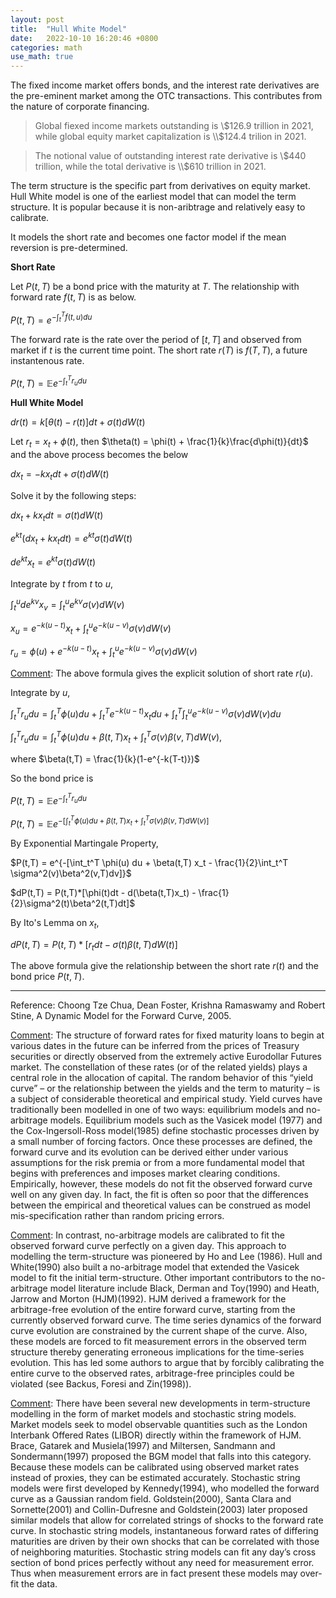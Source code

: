 ```yaml
---
layout: post
title:  "Hull White Model"
date:   2022-10-10 16:20:46 +0800
categories: math
use_math: true
---
```

The fixed income market offers bonds, and the interest rate derivatives are the pre-eminent market among the OTC transactions. This contributes from the nature of corporate financing.

> Global fiexed income markets outstanding is \\$126.9 trillion in 2021, while global equity market capitalization is \\$124.4 trilion in 2021.

> The notional value of outstanding interest rate derivative is \\$440 trillion, while the total derivative is \\$610 trillion in 2021.

The term structure is the specific part from derivatives on equity market. Hull White model is one of the earliest model that can model the term structure. It is popular because it is non-aribtrage and relatively easy to calibrate.

It models the short rate and becomes one factor model if the mean reversion is pre-determined.

**Short Rate**

Let $P(t,T)$ be a bond price with the maturity at $T$. The relationship with forward rate $f(t,T)$ is as below.

$P(t,T) = e^{-\int_t^T{f(t,u)du}}$

The forward rate is the rate over the period of $[t,T]$ and observed from market if $t$ is the current time point. The short rate $r(T)$ is $f(T,T)$, a future instantenous rate.

$P(t,T) = \mathbb{E}e^{-\int_t^T{r_u du}}$

**Hull White Model**

$dr(t) = k[\theta(t) - r(t)]dt +\sigma(t)dW(t)$

Let $r_t = x_t +\phi(t)$, then $\theta(t) = \phi(t) + \frac{1}{k}\frac{d\phi(t)}{dt}$ and the above process becomes the below

$dx_t = -kx_tdt + \sigma(t)dW(t)$

Solve it by the following steps:

$dx_t + kx_tdt = \sigma(t)dW(t)$

$e^{kt}(dx_t + kx_tdt) = e^{kt}\sigma(t)dW(t)$

$de^{kt}x_t =e^{kt}\sigma(t)dW(t)$

Integrate by $t$ from $t$ to $u$,

$\int_t^u de^{kv}x_{v} =\int_t^u e^{kv}\sigma(v)dW(v)$

$x_u = e^{-k(u-t)}x_t + \int_t^u e^{-k(u-v)}\sigma(v)dW(v)$

$r_{u} = \phi(u) + e^{-k(u-t)}x_t + \int_t^u e^{-k(u-v)}\sigma(v)dW(v)$

[Comment]: The above formula gives the explicit solution of short rate $r(u)$.

Integrate by $u$,

$\int_t^T r_{u} du = \int_t^T \phi(u) du + \int_t^T e^{-k(u-t)}x_t du+ \int_t^T \int_t^u e^{-k(u-v)}\sigma(v)dW(v)du$

$\int_t^T r_{u} du = \int_t^T \phi(u) du + \beta(t,T) x_t + \int_t^T \sigma(v)\beta(v,T)dW(v)$, 

where $\beta(t,T) = \frac{1}{k}(1-e^{-k(T-t)})$

So the bond price is

$P(t,T) = \mathbb{E} e^{-\int_t^T r_{u} du}$

$P(t,T) = \mathbb{E} e^{-[\int_t^T \phi(u) du + \beta(t,T) x_t + \int_t^T \sigma(v)\beta(v,T)dW(v)]}$

By Exponential Martingale Property,

$P(t,T) = e^{-[\int_t^T \phi(u) du + \beta(t,T) x_t - \frac{1}{2}\int_t^T \sigma^2(v)\beta^2(v,T)dv]}$

$dP(t,T) = P(t,T)*[\phi(t)dt - d(\beta(t,T)x_t) - \frac{1}{2}\sigma^2(t)\beta^2(t,T)dt]$

By Ito's Lemma on $x_t$,

$dP(t,T) = P(t,T) * [r_tdt - \sigma(t)\beta(t,T)dW(t)]$

The above formula give the relationship between the short rate $r(t)$ and the bond price $P(t,T)$.


-------

Reference: Choong Tze Chua, Dean Foster, Krishna Ramaswamy and Robert Stine, A Dynamic Model for the Forward Curve, 2005.

[Comment]: The structure of forward rates for fixed maturity loans to begin at various dates in the future can be inferred from the prices of Treasury securities or directly observed from the extremely active Eurodollar Futures market. The constellation of these rates (or of the related yields) plays a central role in the allocation of capital. The random behavior of this “yield curve” – or the relationship between the yields and the term to maturity – is a subject of considerable theoretical and empirical study. Yield curves have traditionally been modelled in one of two ways: equilibrium models and no-arbitrage models. Equilibrium models such as the Vasicek model (1977) and the Cox-Ingersoll-Ross model(1985) define stochastic processes driven by a small number of forcing factors. Once these processes are defined, the forward curve and its evolution can be derived either under various assumptions for the risk premia or from a more fundamental model that begins with preferences and imposes market clearing conditions. Empirically, however, these models do not fit the observed forward curve well on any given day. In fact, the fit is often so poor that the differences between the empirical and theoretical values can be construed as model mis-specification rather than random pricing errors.

[Comment]: In contrast, no-arbitrage models are calibrated to fit the observed forward curve perfectly on a given day. This approach to modelling the term-structure was pioneered by Ho and Lee (1986). Hull and White(1990) also built a no-arbitrage model that extended the Vasicek model to fit the initial term-structure. Other important contributors to the no-arbitrage model literature include Black, Derman and Toy(1990) and Heath, Jarrow and Morton (HJM)(1992). HJM derived a framework for the arbitrage-free evolution of the entire forward curve, starting from the currently observed forward curve. The time series dynamics of the forward curve evolution are constrained by the current shape of the curve. Also, these models are forced to fit measurement errors in the observed term structure thereby generating erroneous implications for the time-series evolution. This has led some authors to argue that by forcibly calibrating the entire curve to the observed rates, arbitrage-free principles could be violated (see Backus, Foresi and Zin(1998)).

[Comment]: There have been several new developments in term-structure modelling in the form of market models and stochastic string models. Market models seek to model observable quantities such as the London Interbank Offered Rates (LIBOR) directly within the framework of HJM. Brace, Gatarek and Musiela(1997) and Miltersen, Sandmann and Sondermann(1997) proposed the BGM model that falls into this category. Because these models can be calibrated using observed market rates instead of proxies, they can be estimated accurately. Stochastic string models were first developed by Kennedy(1994), who modelled the forward curve as a Gaussian random field. Goldstein(2000), Santa Clara and Sornette(2001) and Collin-Dufresne and Goldstein(2003) later proposed similar models that allow for correlated strings of shocks to the forward rate curve. In stochastic string models, instantaneous forward rates of differing maturities are driven by their own shocks that can be correlated with those of neighboring maturities. Stochastic string models can fit any day’s cross section of bond prices perfectly without any need for measurement error. Thus when measurement errors are in fact present these models may over-fit the data.



[Comment]: https://zhuanlan.zhihu.com/p/142238913